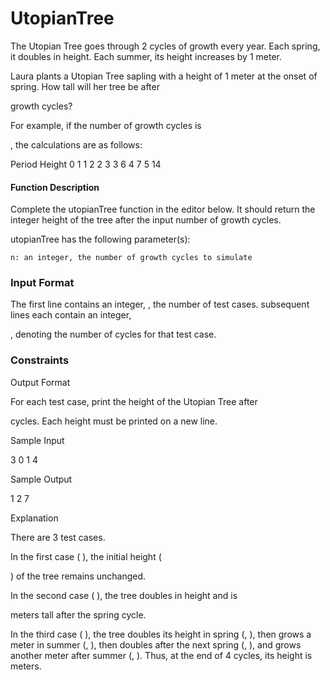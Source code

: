 # UtopianTree

The Utopian Tree goes through 2 cycles of growth every year. Each spring, it doubles in height. Each summer, its height increases by 1 meter.

Laura plants a Utopian Tree sapling with a height of 1 meter at the onset of spring. How tall will her tree be after

growth cycles?

For example, if the number of growth cycles is

, the calculations are as follows:

Period  Height
0          1
1          2
2          3
3          6
4          7
5          14

#### Function Description

Complete the utopianTree function in the editor below. It should return the integer height of the tree after the input number of growth cycles.

utopianTree has the following parameter(s):

    n: an integer, the number of growth cycles to simulate

### Input Format

The first line contains an integer,
, the number of test cases.
subsequent lines each contain an integer,

, denoting the number of cycles for that test case.

### Constraints


Output Format

For each test case, print the height of the Utopian Tree after

cycles. Each height must be printed on a new line.

Sample Input

3
0
1
4

Sample Output

1
2
7

Explanation

There are 3 test cases.

In the first case (
), the initial height (

) of the tree remains unchanged.

In the second case (
), the tree doubles in height and is

meters tall after the spring cycle.

In the third case (
), the tree doubles its height in spring (, ), then grows a meter in summer (, ), then doubles after the next spring (, ), and grows another meter after summer (, ). Thus, at the end of 4 cycles, its height is meters.
